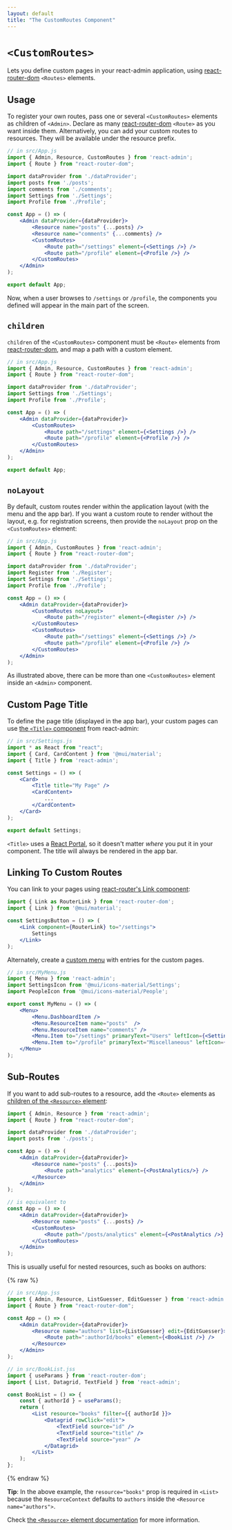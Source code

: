 ```yaml
---
layout: default
title: "The CustomRoutes Component"
---
```


# `<CustomRoutes>`

Lets you define custom pages in your react-admin application, using [react-router-dom](https://reactrouter.com/docs/en/v6/api#routes-and-route) `<Routes>` elements.

## Usage

To register your own routes, pass one or several `<CustomRoutes>` elements as children of `<Admin>`. Declare as many [react-router-dom](https://reactrouter.com/docs/en/v6/api#routes-and-route) `<Route>` as you want inside them.
Alternatively, you can add your custom routes to resources. They will be available under the resource prefix.

```jsx
// in src/App.js
import { Admin, Resource, CustomRoutes } from 'react-admin';
import { Route } from "react-router-dom";

import dataProvider from './dataProvider';
import posts from './posts';
import comments from './comments';
import Settings from './Settings';
import Profile from './Profile';

const App = () => (
    <Admin dataProvider={dataProvider}>
        <Resource name="posts" {...posts} />
        <Resource name="comments" {...comments} />
        <CustomRoutes>
            <Route path="/settings" element={<Settings />} />
            <Route path="/profile" element={<Profile />} />
        </CustomRoutes>
    </Admin>
);

export default App;
```

Now, when a user browses to `/settings` or `/profile`, the components you defined will appear in the main part of the screen.

## `children`

`children` of the `<CustomRoutes>` component must be `<Route>` elements from [react-router-dom](https://reactrouter.com/docs/en/v6/api#routes-and-route), and map a path with a custom element.

```jsx
// in src/App.js
import { Admin, Resource, CustomRoutes } from 'react-admin';
import { Route } from "react-router-dom";

import dataProvider from './dataProvider';
import Settings from './Settings';
import Profile from './Profile';

const App = () => (
    <Admin dataProvider={dataProvider}>
        <CustomRoutes>
            <Route path="/settings" element={<Settings />} />
            <Route path="/profile" element={<Profile />} />
        </CustomRoutes>
    </Admin>
);

export default App;
```

## `noLayout`

By default, custom routes render within the application layout (with the menu and the app bar). If you want a custom route to render without the layout, e.g. for registration screens, then provide the `noLayout` prop on the `<CustomRoutes>` element:

```jsx
// in src/App.js
import { Admin, CustomRoutes } from 'react-admin';
import { Route } from "react-router-dom";

import dataProvider from './dataProvider';
import Register from './Register';
import Settings from './Settings';
import Profile from './Profile';

const App = () => (
    <Admin dataProvider={dataProvider}>
        <CustomRoutes noLayout>
            <Route path="/register" element={<Register />} />
        </CustomRoutes>
        <CustomRoutes>
            <Route path="/settings" element={<Settings />} />
            <Route path="/profile" element={<Profile />} />
        </CustomRoutes>
    </Admin>
);
```

As illustrated above, there can be more than one `<CustomRoutes>` element inside an `<Admin>` component.

## Custom Page Title

To define the page title (displayed in the app bar), your custom pages can use [the `<Title>` component](./Title.md) from react-admin:

```jsx
// in src/Settings.js
import * as React from "react";
import { Card, CardContent } from '@mui/material';
import { Title } from 'react-admin';

const Settings = () => (
    <Card>
        <Title title="My Page" />
        <CardContent>
            ...
        </CardContent>
    </Card>
);

export default Settings;
```

`<Title>` uses a [React Portal](https://reactjs.org/docs/portals.html), so it doesn't matter *where* you put it in your component. The title will always be rendered in the app bar.

## Linking To Custom Routes

You can link to your pages using [react-router's Link component](https://reactrouter.com/en/main/components/link):

```jsx
import { Link as RouterLink } from 'react-router-dom';
import { Link } from '@mui/material';

const SettingsButton = () => (
    <Link component={RouterLink} to="/settings">
        Settings
    </Link>
);
```

Alternately, create a [custom menu](./Menu.md) with entries for the custom pages.

```jsx
// in src/MyMenu.js
import { Menu } from 'react-admin';
import SettingsIcon from '@mui/icons-material/Settings';
import PeopleIcon from '@mui/icons-material/People';

export const MyMenu = () => (
    <Menu>
        <Menu.DashboardItem />
        <Menu.ResourceItem name="posts"  />
        <Menu.ResourceItem name="comments" />
        <Menu.Item to="/settings" primaryText="Users" leftIcon={<SettingsIcon />}/>
        <Menu.Item to="/profile" primaryText="Miscellaneous" leftIcon={<PeopleIcon />}/>
    </Menu>
);
```

## Sub-Routes

If you want to add sub-routes to a resource, add the `<Route>` elements as [children of the `<Resource>` element](./Resource.md#children):

```jsx
import { Admin, Resource } from 'react-admin';
import { Route } from "react-router-dom";

import dataProvider from './dataProvider';
import posts from './posts';

const App = () => (
    <Admin dataProvider={dataProvider}>
        <Resource name="posts" {...posts}>
            <Route path="analytics" element={<PostAnalytics/>} />
        </Resource>
    </Admin>
);

// is equivalent to
const App = () => (
    <Admin dataProvider={dataProvider}>
        <Resource name="posts" {...posts} />
        <CustomRoutes>
            <Route path="/posts/analytics" element={<PostAnalytics />} />
        </CustomRoutes>
    </Admin>
);
```

This is usually useful for nested resources, such as books on authors:

{% raw %}
```jsx
// in src/App.jss
import { Admin, Resource, ListGuesser, EditGuesser } from 'react-admin';
import { Route } from "react-router-dom";

const App = () => (
    <Admin dataProvider={dataProvider}>
        <Resource name="authors" list={ListGuesser} edit={EditGuesser}>
            <Route path=":authorId/books" element={<BookList />} />
        </Resource>
    </Admin>
);

// in src/BookList.jss
import { useParams } from 'react-router-dom';
import { List, Datagrid, TextField } from 'react-admin';

const BookList = () => {
    const { authorId } = useParams();
    return (
        <List resource="books" filter={{ authorId }}>
            <Datagrid rowClick="edit">
                <TextField source="id" />
                <TextField source="title" />
                <TextField source="year" />
            </Datagrid>
        </List>
    );
};
```
{% endraw %}

**Tip**: In the above example, the `resource="books"` prop is required in `<List>` because the `ResourceContext` defaults to `authors` inside the `<Resource name="authors">`.

Check [the `<Resource>` element documentation](./Resource.md#children) for more information.